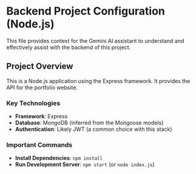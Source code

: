 # Backend Project Configuration (Node.js)

This file provides context for the Gemini AI assistant to understand and effectively assist with the backend of this project.

## Project Overview

This is a Node.js application using the Express framework. It provides the API for the portfolio website.

### Key Technologies

-   **Framework**: Express
-   **Database**: MongoDB (inferred from the Mongoose models)
-   **Authentication**: Likely JWT (a common choice with this stack)

### Important Commands

-   **Install Dependencies**: `npm install`
-   **Run Development Server**: `npm start` (or `node index.js`)
